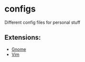 # configs
Different config files for personal stuff


## Extensions:
- [Gnome](./gnome_extensions/extensions_list.txt)  
- [Vim](./vim/)
